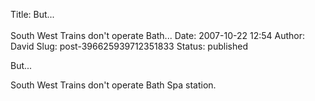 Title: But...<br><br>South West Trains don't operate Bath...
Date: 2007-10-22 12:54
Author: David
Slug: post-396625939712351833
Status: published

But...  
  
South West Trains don't operate Bath Spa station.
